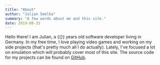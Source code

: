 ```yaml
---
title: "About"
author: "Julian Smolka"
summary: "A few words about me and this site."
date: 2019-08-31
---
```

Hello there! I am Julian, a {{<age>}} years old software developer living in Germany. In my free time, I love playing video games and working on my side projects (that's pretty much all I do actually). Lately, I've focused a lot on emulation which will probably cover most of this site. The source code for my projects can be found on [GitHub](https://github.com/jsmolka).
